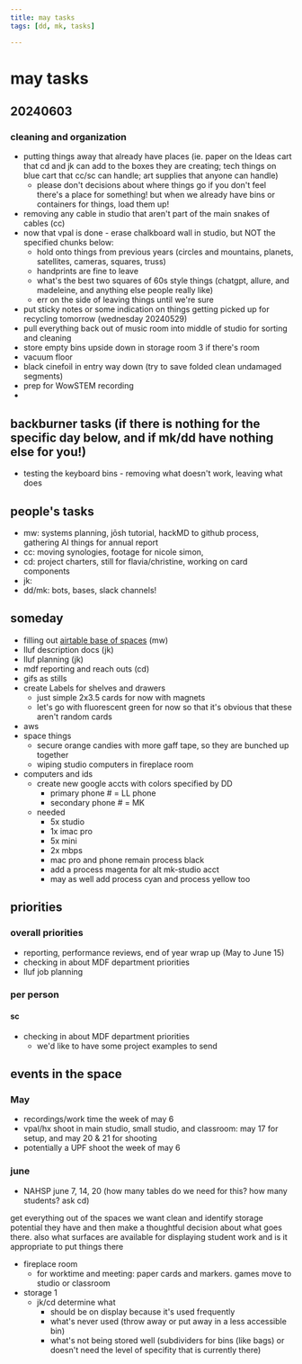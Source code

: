 ```yaml
---
title: may tasks
tags: [dd, mk, tasks]

---
```


# may tasks

## 20240603



### cleaning and organization
* putting things away that already have places (ie. paper on the Ideas cart that cd and jk can add to the boxes they are creating; tech things on blue cart that cc/sc can handle; art supplies that anyone can handle)
    * please don't decisions about where things go if you don't feel there's a place for something! but when we already have bins or containers for things, load them up!
* removing any cable in studio that aren't part of the main snakes of cables (cc)
* now that vpal is done - erase chalkboard wall in studio, but NOT the specified chunks below:
    * hold onto things from previous years (circles and mountains, planets, satellites, cameras, squares, truss)
    * handprints are fine to leave
    * what's the best two squares of 60s style things (chatgpt, allure, and madeleine, and anything else people really like)
    * err on the side of leaving things until we're sure
* put sticky notes or some indication on things getting picked up for recycling tomorrow (wednesday 20240529)
* pull everything back out of music room into middle of studio for sorting and cleaning
* store empty bins upside down in storage room 3 if there's room
* vacuum floor
* black cinefoil in entry way down (try to save folded clean undamaged segments)
* prep for WowSTEM recording
* 

## backburner tasks (if there is nothing for the specific day below, and if mk/dd have nothing else for you!)
* testing the keyboard bins - removing what doesn't work, leaving what does


## people's tasks
* mw: systems planning, jōsh tutorial, hackMD to github process, gathering AI things for annual report 
* cc: moving synologies, footage for nicole simon, 
* cd: project charters, still for flavia/christine, working on card components 
* jk: 
* dd/mk: bots, bases, slack channels!


## someday

* filling out [airtable base of spaces](https://airtable.com/appLwnpnvgaY43U4s/tbl1yvAjrPAjq1heb/viwOM4K0T3tPP2jw5?blocks=hide) (mw)
* lluf description docs (jk)
* lluf planning (jk)
* mdf reporting and reach outs (cd)
* gifs as stills
* create Labels for shelves and drawers
    * just simple 2x3.5 cards for now with magnets
    * let's go with fluorescent green for now so that it's obvious that these aren't random cards
* aws
* space things
    * secure orange candies with more gaff tape, so they are bunched up together
    * wiping studio computers in fireplace room
* computers and ids
    * create new google accts with colors specified by DD
        * primary phone # = LL phone
        * secondary phone # = MK
    * needed
        * 5x studio
        * 1x imac pro
        * 5x mini
        * 2x mbps
        * mac pro and phone remain process black
        * add a process magenta for alt mk-studio acct
        * may as well add process cyan and process yellow too



## priorities
### overall priorities

* reporting, performance reviews, end of year wrap up (May to June 15)
* checking in about MDF department priorities
* lluf job planning

### per person
#### sc
* checking in about MDF department priorities
    * we'd like to have some project examples to send

## events in the space
### May
* recordings/work time the week of may 6
* vpal/hx shoot in main studio, small studio, and classroom: may 17 for setup, and may 20 & 21 for shooting
* potentially a UPF shoot the week of may 6
### june
* NAHSP june 7, 14, 20 (how many tables do we need for this? how many students? ask cd)





get everything out of the spaces we want clean and identify storage potential they have and then make a thoughtful decision about what goes there. also what surfaces are available for displaying student work and is it appropriate to put things there
* fireplace room
    * for worktime and meeting: paper cards and markers. games move to studio or classroom
* storage 1
    * jk/cd determine what
        * should be on display because it's used frequently
        * what's never used (throw away or put away in a less accessible bin)
        * what's not being stored well (subdividers for bins (like bags) or doesn't need the level of specifity that is currently there)

